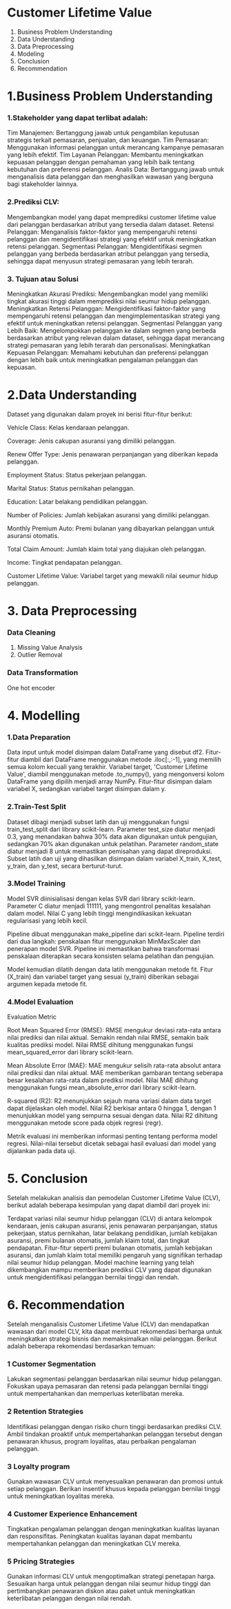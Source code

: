 # Customer Lifetime Value

1. Business Problem Understanding
2. Data Understanding
3. Data Preprocessing
4. Modeling
5. Conclusion
6. Recommendation

# 1.Business Problem Understanding

### 1.Stakeholder yang dapat terlibat adalah:

Tim Manajemen: Bertanggung jawab untuk pengambilan keputusan strategis terkait pemasaran, penjualan, dan keuangan.
Tim Pemasaran: Menggunakan informasi pelanggan untuk merancang kampanye pemasaran yang lebih efektif.
Tim Layanan Pelanggan: Membantu meningkatkan kepuasan pelanggan dengan pemahaman yang lebih baik tentang kebutuhan dan preferensi pelanggan.
Analis Data: Bertanggung jawab untuk menganalisis data pelanggan dan menghasilkan wawasan yang berguna bagi stakeholder lainnya.

### 2.Prediksi CLV: 
Mengembangkan model yang dapat memprediksi customer lifetime value dari pelanggan berdasarkan atribut yang tersedia dalam dataset.
Retensi Pelanggan: Menganalisis faktor-faktor yang mempengaruhi retensi pelanggan dan mengidentifikasi strategi yang efektif untuk meningkatkan retensi pelanggan.
Segmentasi Pelanggan: Mengidentifikasi segmen pelanggan yang berbeda berdasarkan atribut pelanggan yang tersedia, sehingga dapat menyusun strategi pemasaran yang lebih terarah.

### 3. Tujuan atau Solusi
Meningkatkan Akurasi Prediksi: Mengembangkan model yang memiliki tingkat akurasi tinggi dalam memprediksi nilai seumur hidup pelanggan.
Meningkatkan Retensi Pelanggan: Mengidentifikasi faktor-faktor yang mempengaruhi retensi pelanggan dan mengimplementasikan strategi yang efektif untuk meningkatkan retensi pelanggan.
Segmentasi Pelanggan yang Lebih Baik: Mengelompokkan pelanggan ke dalam segmen yang berbeda berdasarkan atribut yang relevan dalam dataset, sehingga dapat merancang strategi pemasaran yang lebih terarah dan personalisasi.
Meningkatkan Kepuasan Pelanggan: Memahami kebutuhan dan preferensi pelanggan dengan lebih baik untuk meningkatkan pengalaman pelanggan dan kepuasan.

# 2.Data Understanding

Dataset yang digunakan dalam proyek ini berisi fitur-fitur berikut:

Vehicle Class: Kelas kendaraan pelanggan.

Coverage: Jenis cakupan asuransi yang dimiliki pelanggan.

Renew Offer Type: Jenis penawaran perpanjangan yang diberikan kepada pelanggan.

Employment Status: Status pekerjaan pelanggan.

Marital Status: Status pernikahan pelanggan.

Education: Latar belakang pendidikan pelanggan.

Number of Policies: Jumlah kebijakan asuransi yang dimiliki pelanggan.

Monthly Premium Auto:  Premi bulanan yang dibayarkan pelanggan untuk asuransi otomatis.

Total Claim Amount:  Jumlah klaim total yang diajukan oleh pelanggan.

Income: Tingkat pendapatan pelanggan.

Customer Lifetime Value:  Variabel target yang mewakili nilai seumur hidup pelanggan.

# 3. Data Preprocessing

### Data Cleaning
1. Missing Value Analysis
2. Outlier Removal

### Data Transformation
One hot encoder

# 4. Modelling

### 1.Data Preparation
Data input untuk model disimpan dalam DataFrame yang disebut df2. Fitur-fitur diambil dari DataFrame menggunakan metode .iloc[:,:-1], yang memilih semua kolom kecuali yang terakhir. Variabel target, 'Customer Lifetime Value', diambil menggunakan metode .to_numpy(), yang mengonversi kolom DataFrame yang dipilih menjadi array NumPy. Fitur-fitur disimpan dalam variabel X, sedangkan variabel target disimpan dalam y.

### 2.Train-Test Split
Dataset dibagi menjadi subset latih dan uji menggunakan fungsi train_test_split dari library scikit-learn. Parameter test_size diatur menjadi 0.3, yang menandakan bahwa 30% data akan digunakan untuk pengujian, sedangkan 70% akan digunakan untuk pelatihan. Parameter random_state diatur menjadi 8 untuk memastikan pemisahan yang dapat direproduksi. Subset latih dan uji yang dihasilkan disimpan dalam variabel X_train, X_test, y_train, dan y_test, secara berturut-turut.

### 3.Model Training
Model SVR diinisialisasi dengan kelas SVR dari library scikit-learn. Parameter C diatur menjadi 111111, yang mengontrol penalitas kesalahan dalam model. Nilai C yang lebih tinggi mengindikasikan kekuatan regularisasi yang lebih kecil.

Pipeline dibuat menggunakan make_pipeline dari scikit-learn. Pipeline terdiri dari dua langkah: penskalaan fitur menggunakan MinMaxScaler dan penerapan model SVR. Pipeline ini memastikan bahwa transformasi penskalaan diterapkan secara konsisten selama pelatihan dan pengujian.

Model kemudian dilatih dengan data latih menggunakan metode fit. Fitur (X_train) dan variabel target yang sesuai (y_train) diberikan sebagai argumen kepada metode fit.

### 4.Model Evaluation
Evaluation Metric

Root Mean Squared Error (RMSE): RMSE mengukur deviasi rata-rata antara nilai prediksi dan nilai aktual. Semakin rendah nilai RMSE, semakin baik kualitas prediksi model. Nilai RMSE dihitung menggunakan fungsi mean_squared_error dari library scikit-learn.

Mean Absolute Error (MAE): MAE mengukur selisih rata-rata absolut antara nilai prediksi dan nilai aktual. MAE memberikan gambaran tentang seberapa besar kesalahan rata-rata dalam prediksi model. Nilai MAE dihitung menggunakan fungsi mean_absolute_error dari library scikit-learn.

R-squared (R2): R2 menunjukkan sejauh mana variasi dalam data target dapat dijelaskan oleh model. Nilai R2 berkisar antara 0 hingga 1, dengan 1 menunjukkan model yang sempurna sesuai dengan data. Nilai R2 dihitung menggunakan metode score pada objek regresi (regr).

Metrik evaluasi ini memberikan informasi penting tentang performa model regresi. Nilai-nilai tersebut dicetak sebagai hasil evaluasi dari model yang dijalankan pada data uji.

# 5. Conclusion
Setelah melakukan analisis dan pemodelan Customer Lifetime Value (CLV), berikut adalah beberapa kesimpulan yang dapat diambil dari proyek ini:

Terdapat variasi nilai seumur hidup pelanggan (CLV) di antara kelompok kendaraan, jenis cakupan asuransi, jenis penawaran perpanjangan, status pekerjaan, status pernikahan, latar belakang pendidikan, jumlah kebijakan asuransi, premi bulanan otomatis, jumlah klaim total, dan tingkat pendapatan.
Fitur-fitur seperti premi bulanan otomatis, jumlah kebijakan asuransi, dan jumlah klaim total memiliki pengaruh yang signifikan terhadap nilai seumur hidup pelanggan.
Model machine learning yang telah dikembangkan mampu memberikan prediksi CLV yang dapat digunakan untuk mengidentifikasi pelanggan bernilai tinggi dan rendah.

# 6. Recommendation
Setelah menganalisis Customer Lifetime Value (CLV) dan mendapatkan wawasan dari model CLV, kita dapat membuat rekomendasi berharga untuk meningkatkan strategi bisnis dan memaksimalkan nilai pelanggan. Berikut adalah beberapa rekomendasi berdasarkan temuan:

### 1 Customer Segmentation
Lakukan segmentasi pelanggan berdasarkan nilai seumur hidup pelanggan. Fokuskan upaya pemasaran dan retensi pada pelanggan bernilai tinggi untuk mempertahankan dan memperluas keterlibatan mereka.

### 2 Retention Strategies
Identifikasi pelanggan dengan risiko churn tinggi berdasarkan prediksi CLV. Ambil tindakan proaktif untuk mempertahankan pelanggan tersebut dengan penawaran khusus, program loyalitas, atau perbaikan pengalaman pelanggan.

### 3 Loyalty program
Gunakan wawasan CLV untuk menyesuaikan penawaran dan promosi untuk setiap pelanggan. Berikan insentif khusus kepada pelanggan bernilai tinggi untuk meningkatkan loyalitas mereka.

### 4 Customer Experience Enhancement
Tingkatkan pengalaman pelanggan dengan meningkatkan kualitas layanan dan responsifitas. Peningkatan kualitas layanan dapat membantu mempertahankan pelanggan dan meningkatkan CLV mereka.

### 5 Pricing Strategies
Gunakan informasi CLV untuk mengoptimalkan strategi penetapan harga. Sesuaikan harga untuk pelanggan dengan nilai seumur hidup tinggi dan pertimbangkan penawaran diskon atau paket untuk meningkatkan keterlibatan pelanggan dengan nilai rendah.
